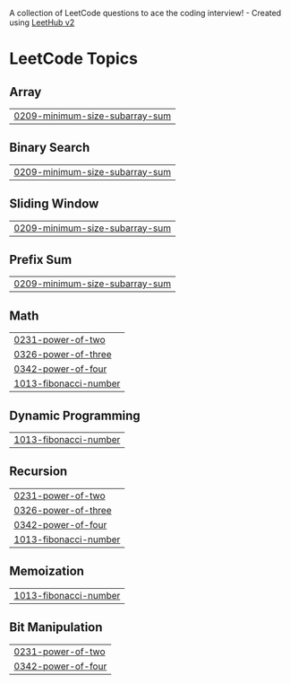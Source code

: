 A collection of LeetCode questions to ace the coding interview! - Created using [LeetHub v2](https://github.com/arunbhardwaj/LeetHub-2.0)
<!---LeetCode Topics Start-->
# LeetCode Topics
## Array
|  |
| ------- |
| [0209-minimum-size-subarray-sum](https://github.com/Sudheer-kumar1/leetcode/tree/master/0209-minimum-size-subarray-sum) |
## Binary Search
|  |
| ------- |
| [0209-minimum-size-subarray-sum](https://github.com/Sudheer-kumar1/leetcode/tree/master/0209-minimum-size-subarray-sum) |
## Sliding Window
|  |
| ------- |
| [0209-minimum-size-subarray-sum](https://github.com/Sudheer-kumar1/leetcode/tree/master/0209-minimum-size-subarray-sum) |
## Prefix Sum
|  |
| ------- |
| [0209-minimum-size-subarray-sum](https://github.com/Sudheer-kumar1/leetcode/tree/master/0209-minimum-size-subarray-sum) |
## Math
|  |
| ------- |
| [0231-power-of-two](https://github.com/Sudheer-kumar1/leetcode/tree/master/0231-power-of-two) |
| [0326-power-of-three](https://github.com/Sudheer-kumar1/leetcode/tree/master/0326-power-of-three) |
| [0342-power-of-four](https://github.com/Sudheer-kumar1/leetcode/tree/master/0342-power-of-four) |
| [1013-fibonacci-number](https://github.com/Sudheer-kumar1/leetcode/tree/master/1013-fibonacci-number) |
## Dynamic Programming
|  |
| ------- |
| [1013-fibonacci-number](https://github.com/Sudheer-kumar1/leetcode/tree/master/1013-fibonacci-number) |
## Recursion
|  |
| ------- |
| [0231-power-of-two](https://github.com/Sudheer-kumar1/leetcode/tree/master/0231-power-of-two) |
| [0326-power-of-three](https://github.com/Sudheer-kumar1/leetcode/tree/master/0326-power-of-three) |
| [0342-power-of-four](https://github.com/Sudheer-kumar1/leetcode/tree/master/0342-power-of-four) |
| [1013-fibonacci-number](https://github.com/Sudheer-kumar1/leetcode/tree/master/1013-fibonacci-number) |
## Memoization
|  |
| ------- |
| [1013-fibonacci-number](https://github.com/Sudheer-kumar1/leetcode/tree/master/1013-fibonacci-number) |
## Bit Manipulation
|  |
| ------- |
| [0231-power-of-two](https://github.com/Sudheer-kumar1/leetcode/tree/master/0231-power-of-two) |
| [0342-power-of-four](https://github.com/Sudheer-kumar1/leetcode/tree/master/0342-power-of-four) |
<!---LeetCode Topics End-->